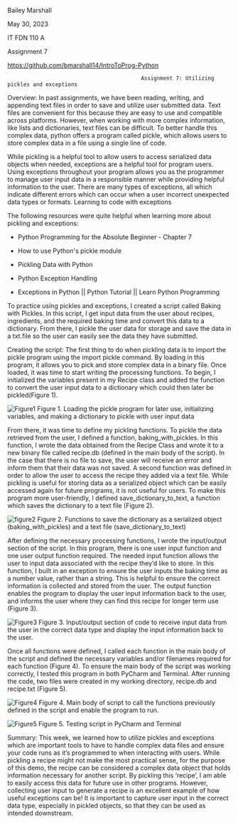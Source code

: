 Bailey Marshall

May 30, 2023

IT FDN 110 A

Assignment 7

https://github.com/bmarshall14/IntroToProg-Python

                                              Assignment 7: Utilizing pickles and exceptions


Overview: In past assignments, we have been reading, writing, and appending text files in order to save and utilize user submitted data. Text files are convenient for this because they are easy to use and compatible across platforms. However, when working with more complex information, like lists and dictionaries, text files can be difficult. To better handle this complex data, python offers a program called pickle, which allows users to store complex data in a file using a single line of code. 

While pickling is a helpful tool to allow users to access serialized data objects when needed, exceptions are a helpful tool for program users. Using exceptions throughout your program allows you as the programmer to manage user input data in a responsible manner while providing helpful information to the user. There are many types of exceptions, all which indicate different errors which can occur when a user incorrect unexpected data types or formats. Learning to code with exceptions 

The following resources were quite helpful when learning more about pickling and exceptions:

- Python Programming for the Absolute Beginner - Chapter 7

- How to use Python's pickle module

- Pickling Data with Python

- Python Exception Handling

- Exceptions in Python || Python Tutorial || Learn Python Programming


To practice using pickles and exceptions, I created a script called Baking with Pickles. In this script, I get input data from the user about recipes, ingredients, and the required baking time and convert this data to a dictionary. From there, I pickle the user data for storage and save the data in a txt.file so the user can easily see the data they have submitted.

Creating the script: The first thing to do when pickling data is to import the pickle program using the import pickle command. By loading in this program, it allows you to pick and store complex data in a binary file. Once loaded, it was time to start writing the processing functions. To begin, I initialized the variables present in my Recipe class and added the function to convert the user input data to a dictionary which could then later be pickled(Figure 1). 

![Figure1](Figure1)
Figure 1. Loading the pickle program for later use, initializing variables, and making a dictionary to pickle with user input data

From there, it was time to define my pickling functions. To pickle the data retrieved from the user, I defined a function, baking_with_pickles. In this function, I wrote the data obtained from the Recipe Class and wrote it to a new binary file called recipe.db (defined in the main body of the script). In the case that there is no file to save, the user will receive an error and inform them that their data was not saved. A second function was defined in order to allow the user to access the recipe they added via a text file. While pickling is useful for storing data as a serialized object which can be easily accessed again for future programs, it is not useful for users. To make this program more user-friendly, I defined save_dictionary_to_text, a function which saves the dictionary to a text file (Figure 2). 

![figure2](figure2)
Figure 2. Functions to save the dictionary as a serialized object (baking_with_pickles) and a text file (save_dictionary_to_text)

After defining the necessary processing functions, I wrote the input/output section of the script. In this program, there is one user input function and one user output function required. The needed input function allows the user to input data associated with the recipe they’d like to store. In this function, I built in an exception to ensure the user inputs the baking time as a number value, rather than a string. This is helpful to ensure the correct information is collected and stored from the user. The output function enables the program to display the user input information back to the user, and informs the user where they can find this recipe for longer term use (Figure 3).

![Figure3](Figure3)
Figure 3. Input/output section of code to receive input data from the user in the correct data type and display the input information back to the user.

Once all functions were defined, I called each function in the main body of the script and defined the necessary variables and/or filenames required for each function (Figure 4). To ensure the main body of the script was working correctly, I tested this program in both PyCharm and Terminal. After running the code, two files were created in my working directory, recipe.db and recipe.txt (Figure 5).

![Figure4](Figure4)
Figure 4. Main body of script to call the functions previously defined in the script and enable the program to run.


![Figure5](Figure5)
Figure 5. Testing script in PyCharm and Terminal

Summary: This week, we learned how to utilize pickles and exceptions which are important tools to have to handle complex data files and ensure your code runs as it’s programmed to when interacting with users. While pickling a recipe might not make the most practical sense, for the purpose of this demo, the recipe can be considered a complex data object that holds information necessary for another script. By pickling this ‘recipe’, I am able to easily access this data for future use in other programs. However, collecting user input to generate a recipe is an excellent example of how useful exceptions can be! It is important to capture user input in the correct data type, especially in pickled objects, so that they can be used as intended downstream. 
